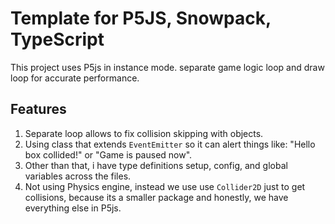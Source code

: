 # Template for P5JS, Snowpack, TypeScript

This project uses P5js in instance mode. separate game logic loop and draw loop for accurate performance.

## Features

1. Separate loop allows to fix collision skipping with objects.
2. Using class that extends `EventEmitter` so it can alert things like: "Hello box collided!" or "Game is paused now".
3. Other than that, i have type definitions setup, config, and global variables across the files.
4. Not using Physics engine, instead we use use `Collider2D` just to get collisions, because its a smaller package and honestly, we have everything else in P5js.